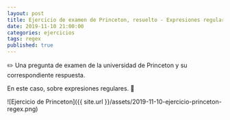 ```yaml
---
layout: post
title: Ejercicio de examen de Princeton, resuelto - Expresiones regulares
date: 2019-11-10 21:00:00
categories: ejercicios
tags: regex
published: true
---
```



✏️ Una pregunta de examen de la universidad de Princeton y su correspondiente respuesta.

En este caso, sobre expresiones regulares. 🧐

![Ejercicio de Princeton]({{ site.url }}/assets/2019-11-10-ejercicio-princeton-regex.png)
